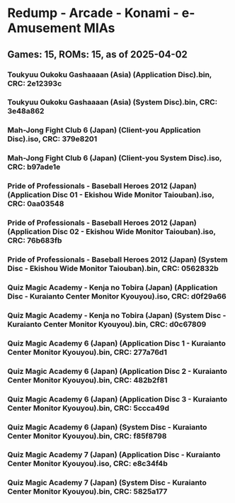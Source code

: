 # Redump - Arcade - Konami - e-Amusement MIAs
## Games: 15, ROMs: 15, as of 2025-04-02

### Toukyuu Oukoku Gashaaaan (Asia) (Application Disc).bin, CRC: 2e12393c
### Toukyuu Oukoku Gashaaaan (Asia) (System Disc).bin, CRC: 3e48a862
### Mah-Jong Fight Club 6 (Japan) (Client-you Application Disc).iso, CRC: 379e8201
### Mah-Jong Fight Club 6 (Japan) (Client-you System Disc).iso, CRC: b97ade1e
### Pride of Professionals - Baseball Heroes 2012 (Japan) (Application Disc 01 - Ekishou Wide Monitor Taiouban).iso, CRC: 0aa03548
### Pride of Professionals - Baseball Heroes 2012 (Japan) (Application Disc 02 - Ekishou Wide Monitor Taiouban).iso, CRC: 76b683fb
### Pride of Professionals - Baseball Heroes 2012 (Japan) (System Disc - Ekishou Wide Monitor Taiouban).bin, CRC: 0562832b
### Quiz Magic Academy - Kenja no Tobira (Japan) (Application Disc - Kuraianto Center Monitor Kyouyou).iso, CRC: d0f29a66
### Quiz Magic Academy - Kenja no Tobira (Japan) (System Disc - Kuraianto Center Monitor Kyouyou).bin, CRC: d0c67809
### Quiz Magic Academy 6 (Japan) (Application Disc 1 - Kuraianto Center Monitor Kyouyou).bin, CRC: 277a76d1
### Quiz Magic Academy 6 (Japan) (Application Disc 2 - Kuraianto Center Monitor Kyouyou).bin, CRC: 482b2f81
### Quiz Magic Academy 6 (Japan) (Application Disc 3 - Kuraianto Center Monitor Kyouyou).bin, CRC: 5ccca49d
### Quiz Magic Academy 6 (Japan) (System Disc - Kuraianto Center Monitor Kyouyou).bin, CRC: f85f8798
### Quiz Magic Academy 7 (Japan) (Application Disc - Kuraianto Center Monitor Kyouyou).iso, CRC: e8c34f4b
### Quiz Magic Academy 7 (Japan) (System Disc - Kuraianto Center Monitor Kyouyou).bin, CRC: 5825a177
